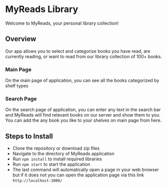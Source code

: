 # MyReads Library

Welcome to MyReads, your personal library collection!


## Overview

Our app allows you to select and categorize books you have read, are currently reading, or want to read from our
library collection of 100+ books.

### Main Page

On the main page of application, you can see all the books categorized by shelf types

### Search Page

On the search page of application, you can enter any text in the search bar and MyReads will find relevant books on our
server and show them to you. You can add the any book you like to your shelves on main page from here. 

## Steps to Install

- Clone the repository or download zip files
- Navigate to the directory of MyReads application
- Run `npm install` to install required libraries
- Run `npm start` to start the application
- The last command will automatically open a page in your
web browser but if it does not you can open the application page via this link `http://localhost:3000/`


